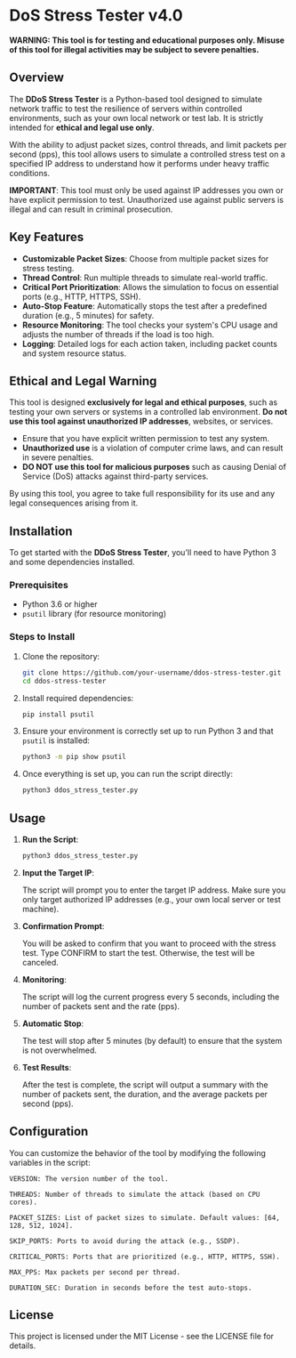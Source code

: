 # DoS Stress Tester v4.0

**WARNING: This tool is for testing and educational purposes only. Misuse of this tool for illegal activities may be subject to severe penalties.**

## Overview

The **DDoS Stress Tester** is a Python-based tool designed to simulate network traffic to test the resilience of servers within controlled environments, such as your own local network or test lab. It is strictly intended for **ethical and legal use only**.

With the ability to adjust packet sizes, control threads, and limit packets per second (pps), this tool allows users to simulate a controlled stress test on a specified IP address to understand how it performs under heavy traffic conditions.

**IMPORTANT**: This tool must only be used against IP addresses you own or have explicit permission to test. Unauthorized use against public servers is illegal and can result in criminal prosecution.

## Key Features

- **Customizable Packet Sizes**: Choose from multiple packet sizes for stress testing.
- **Thread Control**: Run multiple threads to simulate real-world traffic.
- **Critical Port Prioritization**: Allows the simulation to focus on essential ports (e.g., HTTP, HTTPS, SSH).
- **Auto-Stop Feature**: Automatically stops the test after a predefined duration (e.g., 5 minutes) for safety.
- **Resource Monitoring**: The tool checks your system's CPU usage and adjusts the number of threads if the load is too high.
- **Logging**: Detailed logs for each action taken, including packet counts and system resource status.

## Ethical and Legal Warning

This tool is designed **exclusively for legal and ethical purposes**, such as testing your own servers or systems in a controlled lab environment. **Do not use this tool against unauthorized IP addresses**, websites, or services.

- Ensure that you have explicit written permission to test any system.
- **Unauthorized use** is a violation of computer crime laws, and can result in severe penalties.
- **DO NOT use this tool for malicious purposes** such as causing Denial of Service (DoS) attacks against third-party services.

By using this tool, you agree to take full responsibility for its use and any legal consequences arising from it.

## Installation

To get started with the **DDoS Stress Tester**, you'll need to have Python 3 and some dependencies installed.

### Prerequisites

- Python 3.6 or higher
- `psutil` library (for resource monitoring)

### Steps to Install

1. Clone the repository:
    ```bash
    git clone https://github.com/your-username/ddos-stress-tester.git
    cd ddos-stress-tester
    ```

2. Install required dependencies:
    ```bash
    pip install psutil
    ```

3. Ensure your environment is correctly set up to run Python 3 and that `psutil` is installed:
    ```bash
    python3 -m pip show psutil
    ```

4. Once everything is set up, you can run the script directly:
    ```bash
    python3 ddos_stress_tester.py
    ```

## Usage

1. **Run the Script**:
   ```bash
   python3 ddos_stress_tester.py
2. **Input the Target IP**:

   The script will prompt you to enter the target IP address. Make sure you only target authorized IP addresses (e.g., your own local server or test machine).
  
3. **Confirmation Prompt**:

    You will be asked to confirm that you want to proceed with the stress test. Type CONFIRM to start the test. Otherwise, the test will be canceled.

4. **Monitoring**:

    The script will log the current progress every 5 seconds, including the number of packets sent and the rate (pps).

5. **Automatic Stop**:

    The test will stop after 5 minutes (by default) to ensure that the system is not overwhelmed.

6. **Test Results**:

    After the test is complete, the script will output a summary with the number of packets sent, the duration, and the average packets per second (pps).

## Configuration

You can customize the behavior of the tool by modifying the following variables in the script:

    VERSION: The version number of the tool.

    THREADS: Number of threads to simulate the attack (based on CPU cores).

    PACKET_SIZES: List of packet sizes to simulate. Default values: [64, 128, 512, 1024].

    SKIP_PORTS: Ports to avoid during the attack (e.g., SSDP).

    CRITICAL_PORTS: Ports that are prioritized (e.g., HTTP, HTTPS, SSH).

    MAX_PPS: Max packets per second per thread.

    DURATION_SEC: Duration in seconds before the test auto-stops.

## License

This project is licensed under the MIT License - see the LICENSE file for details.
